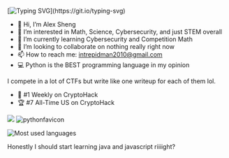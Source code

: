 [![Typing SVG](https://readme-typing-svg.demolab.com/?lines=Hey,+I'm+IntrepidBird!)](https://git.io/typing-svg)

- 👋 Hi, I’m Alex Sheng
- 👀 I’m interested in Math, Science, Cybersecurity, and just STEM overall
- 🌱 I’m currently learning Cybersecurity and Competition Math
- 💞️ I’m looking to collaborate on nothing really right now
- 📫 How to reach me: intrepidman2010@gmail.com
- 💻 Python is the BEST programming language in my opinion

I compete in a lot of CTFs but write like one writeup for each of them lol.

- 🚩 #1 Weekly on CryptoHack
- 🏆 #7 All-Time US on CryptoHack 

![](https://komarev.com/ghpvc/?username=realrealAlexS) ![pythonfavicon](https://github.com/realrealAlexS/realrealAlexS/assets/140008493/546e186c-f5b0-4e57-b812-82182626142e)

![Most used languages](https://github-readme-stats.vercel.app/api/top-langs?username=realrealAlexS&theme=merko) 

Honestly I should start learning java and javascript riiiight?
<!---
realrealAlexS/realrealAlexS is a ✨ special ✨ repository because its `README.md` (this file) appears on your GitHub profile.
You can click the Preview link to take a look at your changes.
--->
